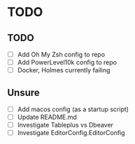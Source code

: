 # TODO

## TODO
- [ ] Add Oh My Zsh config to repo
- [ ] Add PowerLevel10k config to repo
- [ ] Docker, Holmes currently failing

## Unsure
- [ ] Add macos config (as a startup script)
- [ ] Update README.md 
- [ ] Investigate Tableplus vs Dbeaver
- [ ] Investigate EditorConfig.EditorConfig
